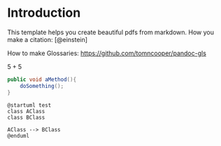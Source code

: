 # Introduction

This template helps you create beautiful pdfs from markdown.
How you make a citation: [@einstein]

How to make Glossaries: <https://github.com/tomncooper/pandoc-gls>

<!-- Glossary: (+FOO)

Acronym first time: (+BAR)

Acronym subsequent times: (+BAR)

(look in markdown for syntax)

Singular: (+FOO)

Plural: (+^FOO)

Capital: (++FOO)

Capital plural: (++^FOO) -->

$5 + 5$

```csharp
public void aMethod(){
    doSomething();
}
```

```plantuml
@startuml test
class AClass
class BClass

AClass --> BClass
@enduml
```
